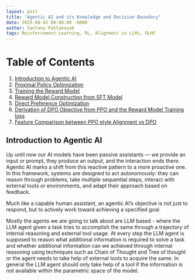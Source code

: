 ```yaml
---
layout: post
title: "Agentic AI and its Knowledge and Decision Boundary"
date: 2025-08-02 00:00:00 -0000
author: Santanu Pattanayak
tags: Reinforcement Learning, RL, Alignment in LLMs, RLHF  
---
```


# Table of Contents
1. [Introduction to Agentic AI](#introduction)
2. [Proximal Policy Optimization ](#ppo)
3. [Training the Reward Model](#trm)
4. [Reward Model Construction from SFT Model](#Rrmcfsft)
5. [Direct Preference Optimization](#dpo)
6. [Derivation of DPO Objective from PPO and the Reward Model Training loss](#ppo2dpo)
7. [Feature Comparison between PPO style Alignment vs DPO](#ppovsdpo)


## Introduction to Agentic AI<a name="introduction"></a>

Up until now our AI models have been passive assistants — we provide an input or prompt, they produce an output, and the interaction ends there.
Agentic AI marks a shift from this reactive pattern to a more proactive one. In this framework, systems are designed to act autonomously: they can reason through problems, take multiple sequential steps, interact with external tools or environments, and adapt their approach based on feedback.

Much like a capable human assistant, an agentic AI’s objective is not just to respond, but to actively work toward achieving a specified goal.

Mostly the agents we are going to talk about are LLM based - where the LLM agent given a task tries to accomplish the same through a trajectory of internal reasoning and external tool usage. At every step the LLM agent is supposed to reason what additional information is required to solve a task and whether additional information can we achieved through internal reasoning using techniques such as  Chain of Thought and Tree of thought or the agent needs to take help of external tools to acquire the same. In general the LLM agent should only take help of a tool if the information is not available within the parametric space of the model.
